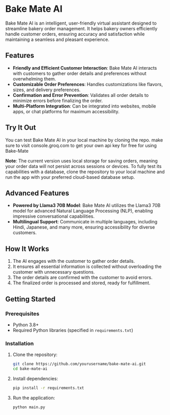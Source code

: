 # Bake Mate AI

Bake Mate AI is an intelligent, user-friendly virtual assistant designed to streamline bakery order management. It helps bakery owners efficiently handle customer orders, ensuring accuracy and satisfaction while maintaining a seamless and pleasant experience.

## Features
- **Friendly and Efficient Customer Interaction**: Bake Mate AI interacts with customers to gather order details and preferences without overwhelming them.
- **Customizable Order Preferences**: Handles customizations like flavors, sizes, and delivery preferences.
- **Confirmation and Error Prevention**: Validates all order details to minimize errors before finalizing the order.
- **Multi-Platform Integration**: Can be integrated into websites, mobile apps, or chat platforms for maximum accessibility.

## Try It Out
You can test Bake Mate AI in your local machine by cloning the repo. make sure to visit console.groq.com to get your own api key for free for using Bake-Mate

**Note**: The current version uses local storage for saving orders, meaning your order data will not persist across sessions or devices. To fully test its capabilities with a database, clone the repository to your local machine and run the app with your preferred cloud-based database setup.

## Advanced Features
- **Powered by Llama3 70B Model**: Bake Mate AI utilizes the Llama3 70B model for advanced Natural Language Processing (NLP), enabling impressive conversational capabilities.
- **Multilingual Support**: Communicate in multiple languages, including Hindi, Japanese, and many more, ensuring accessibility for diverse customers.


## How It Works
1. The AI engages with the customer to gather order details.
2. It ensures all essential information is collected without overloading the customer with unnecessary questions.
3. The order details are confirmed with the customer to avoid errors.
4. The finalized order is processed and stored, ready for fulfillment.

## Getting Started

### Prerequisites
- Python 3.8+
- Required Python libraries (specified in `requirements.txt`)

### Installation
1. Clone the repository:
   ```bash
   git clone https://github.com/yourusername/bake-mate-ai.git
   cd bake-mate-ai
   ```
2. Install dependencies:
   ```bash
   pip install -r requirements.txt
   ```
3. Run the application:
   ```bash
   python main.py
   ```



